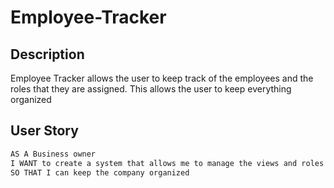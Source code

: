 # Employee-Tracker

## Description
Employee Tracker allows the user to keep track of the employees and the roles that they are assigned. This allows the user to keep everything organized
## User Story

```md
AS A Business owner
I WANT to create a system that allows me to manage the views and roles for the company
SO THAT I can keep the company organized
``` 

